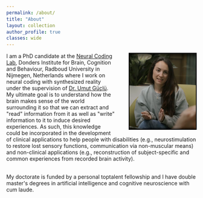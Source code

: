 ```yaml
---
permalink: /about/
title: "About"
layout: collection
author_profile: true
classes: wide
---
```


<img style="float: right; width:35%; border: 2px solid #000; margin-left: 35px;, margin-top: 30px;" src="/assets/images/profile.png">

<p id=about> I am a PhD candidate at the <a href="https://neuralcoding.nl/">Neural Coding Lab</a>, Donders Institute for Brain, Cognition and Behaviour, Radboud University in Nijmegen, Netherlands where I work on neural coding with synthesized reality under the supervision of <a href="https://www.ru.nl/en/people/guclu-u">Dr. Umut Güçlü</a>. My ultimate goal is to understand how the brain makes sense of the world surrounding it so that we can extract and "read" information from it as well as "write" information to it to induce desired experiences. As such, this knowledge could be incorporated in the development of clinical applications to help people with disabilities (e.g., neurostimulation to restore lost sensory functions, communication via non-muscular means) and non-clinical applications (e.g., reconstruction of subject-specific and common experiences from recorded brain activity).
<br><br>

My doctorate is funded by a personal toptalent fellowship and I have double master's degrees in artificial intelligence and cognitive neuroscience with cum laude. </p>
